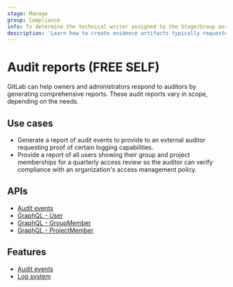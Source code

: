 ```yaml
---
stage: Manage
group: Compliance
info: To determine the technical writer assigned to the Stage/Group associated with this page, see https://about.gitlab.com/handbook/engineering/ux/technical-writing/#assignments
description: 'Learn how to create evidence artifacts typically requested by a 3rd party auditor.'
---
```


# Audit reports **(FREE SELF)**

GitLab can help owners and administrators respond to auditors by generating
comprehensive reports. These audit reports vary in scope, depending on the
needs.

## Use cases

- Generate a report of audit events to provide to an external auditor requesting proof of certain logging capabilities.
- Provide a report of all users showing their group and project memberships for a quarterly access review so the auditor can verify compliance with an organization's access management policy.

## APIs

- [Audit events](../api/audit_events.md)
- [GraphQL - User](../api/graphql/reference/index.md#user)
- [GraphQL - GroupMember](../api/graphql/reference/index.md#groupmember)
- [GraphQL - ProjectMember](../api/graphql/reference/index.md#projectmember)

## Features

- [Audit events](audit_events.md)
- [Log system](logs.md)
